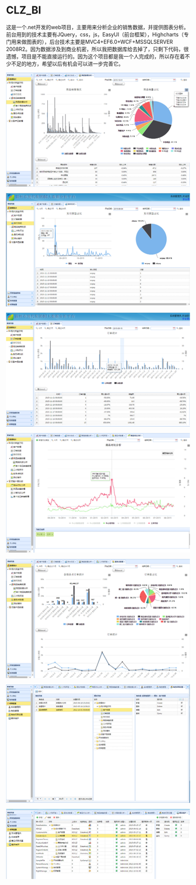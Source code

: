 # CLZ_BI
这是一个.net开发的web项目，主要用来分析企业的销售数据，并提供图表分析。前台用到的技术主要有JQuery，css，js，EasyUI（前台框架），Highcharts（专门用来做图表的），后台技术主要是MVC4+EF6.0+WCF+MSSQLSERVER 2008R2。因为数据涉及到商业机密，所以我把数据库给去掉了，只剩下代码，很遗憾，项目是不能直接运行的。因为这个项目都是我一个人完成的，所以存在着不少不足的地方，希望以后有机会可以进一步完善它。

![](https://github.com/yefenglei/CLZ_BI/blob/master/Screenshot/1.png)

![](https://github.com/yefenglei/CLZ_BI/blob/master/Screenshot/2.jpg)

![](https://github.com/yefenglei/CLZ_BI/blob/master/Screenshot/4.png)

![](https://github.com/yefenglei/CLZ_BI/blob/master/Screenshot/5.png)

![](https://github.com/yefenglei/CLZ_BI/blob/master/Screenshot/6.jpg)

![](https://github.com/yefenglei/CLZ_BI/blob/master/Screenshot/7.jpg)

![](https://github.com/yefenglei/CLZ_BI/blob/master/Screenshot/8.png)
